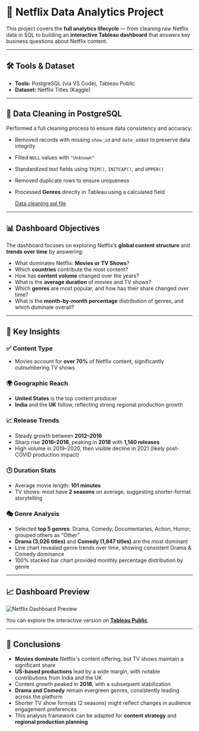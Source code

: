 # 🎯 Netflix Data Analytics Project 

This project covers the **full analytics lifecycle** — from cleaning raw Netflix data in SQL to building an **interactive Tableau dashboard** that answers key business questions about Netflix content.

---

## 🛠 Tools & Dataset
- **Tools:** PostgreSQL (via VS Code), Tableau Public
- **Dataset:** Netflix Titles (Kaggle)

---

## 🧹 Data Cleaning in PostgreSQL
Performed a full cleaning process to ensure data consistency and accuracy:
- Removed records with missing `show_id` and `date_added` to preserve data integrity
- Filled `NULL` values with `"Unknown"`
- Standardized text fields using `TRIM()`, `INITCAP()`, and `UPPER()`
- Removed duplicate rows to ensure uniqueness
- Processed **Genres** directly in Tableau using a calculated field

  [Data cleaning sql file](your-tableau-public-link)

---

## 📊 Dashboard Objectives
The dashboard focuses on exploring Netflix’s **global content structure** and **trends over time** by answering:
- What dominates Netflix: **Movies or TV Shows**?
- Which **countries** contribute the most content?
- How has **content volume** changed over the years?
- What is the **average duration** of movies and TV shows?
- Which **genres** are most popular, and how has their share changed over time?
- What is the **month-by-month percentage** distribution of genres, and which dominate overall?

---

## 📌 Key Insights

### ✅ Content Type
- Movies account for **over 70%** of Netflix content, significantly outnumbering TV shows

### 🌍 Geographic Reach
- **United States** is the top content producer
- **India** and the **UK** follow, reflecting strong regional production growth

### 📈 Release Trends
- Steady growth between **2012–2016**
- Sharp rise **2016–2018**, peaking in **2018** with **1,140 releases**
- High volume in 2019–2020, then visible decline in 2021 (likely post-COVID production impact)

### 🕒 Duration Stats
- Average movie length: **101 minutes**
- TV shows: most have **2 seasons** on average, suggesting shorter-format storytelling

### 🎭 Genre Analysis
- Selected **top 5 genres**: Drama, Comedy, Documentaries, Action, Horror; grouped others as “Other”
- **Drama (3,026 titles)** and **Comedy (1,847 titles)** are the most dominant
- Line chart revealed genre trends over time, showing consistent Drama & Comedy dominance
- 100% stacked bar chart provided monthly percentage distribution by genre

---

## 📈 Dashboard Preview
![Netflix Dashboard Preview](link-to-your-dashboard-image-or-gif)

You can explore the interactive version on **[Tableau Public](your-tableau-public-link)**.

---

## 📝 Conclusions
- **Movies dominate** Netflix's content offering, but TV shows maintain a significant share
- **US-based productions** lead by a wide margin, with notable contributions from India and the UK
- Content growth peaked in **2018**, with a subsequent stabilization
- **Drama and Comedy** remain evergreen genres, consistently leading across the platform
- Shorter TV show formats (2 seasons) might reflect changes in audience engagement preferences
- This analysis framework can be adapted for **content strategy** and **regional production planning**
